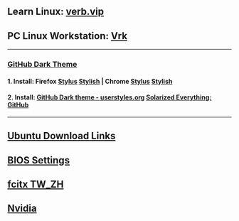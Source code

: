 ## Learn Linux: [verb.vip](https://github.com/inkVerb/VIP)
## PC Linux Workstation: [Vrk](https://github.com/inkVerb/vrk)
___
### [GitHub Dark Theme](https://github.com/StylishThemes/GitHub-Dark)
#### 1. Install: Firefox [Stylus](https://userstyles.org/styles/37035/github-dark) [Stylish](https://addons.mozilla.org/en-US/firefox/addon/stylish/) | Chrome [Stylus](https://chrome.google.com/webstore/detail/stylus/clngdbkpkpeebahjckkjfobafhncgmne) [Stylish](https://chrome.google.com/webstore/detail/stylish-custom-themes-for/fjnbnpbmkenffdnngjfgmeleoegfcffe)
#### 2. Install: [GitHub Dark theme - userstyles.org](https://userstyles.org/styles/37035/github-dark) [Solarized Everything: GitHub](https://userstyles.org/styles/127328/solarized-everything-github)
___
## [Ubuntu Download Links](https://github.com/inkVerb/Vubuntu-info/blob/master/verbs/UbuntuDL.md)
## [BIOS Settings](https://github.com/inkVerb/Vubuntu-info/blob/master/verbs/install-BIOS-UEFI)
## [fcitx TW_ZH](https://github.com/inkVerb/Vubuntu-info/blob/master/verbs/fcitxTW_ZH)
## [Nvidia](https://github.com/inkVerb/Vubuntu-info/blob/master/verbs/nvidia)
